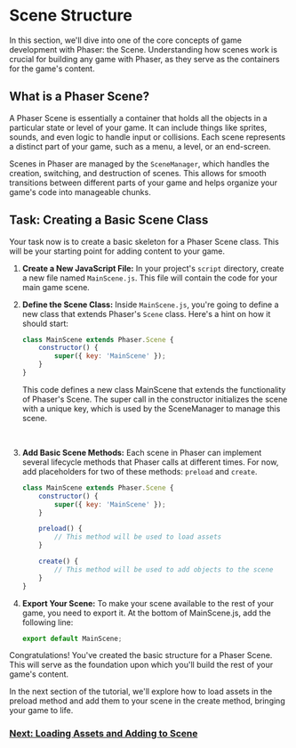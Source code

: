 # Scene Structure

In this section, we'll dive into one of the core concepts of game development with Phaser: the Scene. Understanding how scenes work is crucial for building any game with Phaser, as they serve as the containers for the game's content.

## What is a Phaser Scene?

A Phaser Scene is essentially a container that holds all the objects in a particular state or level of your game. It can include things like sprites, sounds, and even logic to handle input or collisions. Each scene represents a distinct part of your game, such as a menu, a level, or an end-screen.

Scenes in Phaser are managed by the `SceneManager`, which handles the creation, switching, and destruction of scenes. This allows for smooth transitions between different parts of your game and helps organize your game's code into manageable chunks.

## Task: Creating a Basic Scene Class

Your task now is to create a basic skeleton for a Phaser Scene class. This will be your starting point for adding content to your game.

1. **Create a New JavaScript File:** In your project's `script` directory, create a new file named `MainScene.js`. This file will contain the code for your main game scene.

2. **Define the Scene Class:** Inside `MainScene.js`, you're going to define a new class that extends Phaser's `Scene` class. Here's a hint on how it should start:

   ```javascript
   class MainScene extends Phaser.Scene {
       constructor() {
           super({ key: 'MainScene' });
       }
   }
    ```

    This code defines a new class MainScene that extends the functionality of Phaser's Scene. The super call in the constructor initializes the scene with a unique key, which is used by the SceneManager to manage this scene.

<br>

3. **Add Basic Scene Methods:** Each scene in Phaser can implement several lifecycle methods that Phaser calls at different times. For now, add placeholders for two of these methods: `preload` and `create`.

    ```js
    class MainScene extends Phaser.Scene {
        constructor() {
            super({ key: 'MainScene' });
        }

        preload() {
            // This method will be used to load assets
        }

        create() {
            // This method will be used to add objects to the scene
        }
    }
    ```

4. **Export Your Scene:** To make your scene available to the rest of your game, you need to export it. At the bottom of MainScene.js, add the following line:
    ```js
    export default MainScene;
    ```

Congratulations! You've created the basic structure for a Phaser Scene. This will serve as the foundation upon which you'll build the rest of your game's content.

In the next section of the tutorial, we'll explore how to load assets in the preload method and add them to your scene in the create method, bringing your game to life.

### [Next: Loading Assets and Adding to Scene](./3-load-assets.md)